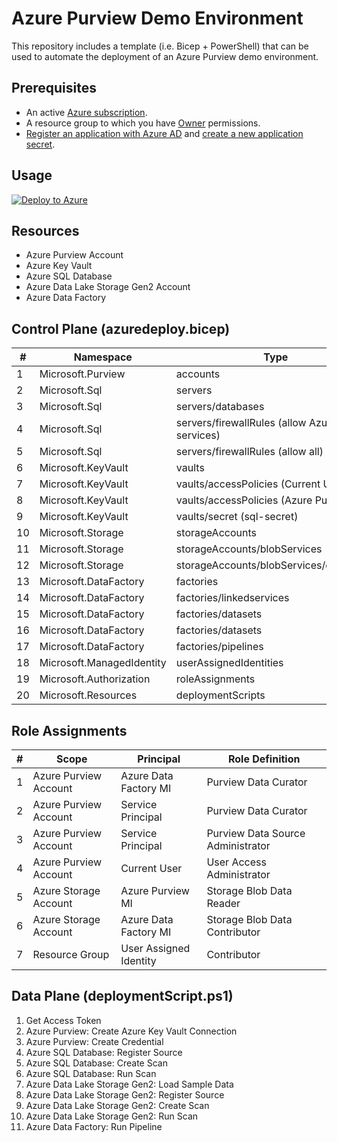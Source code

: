 # Azure Purview Demo Environment
This repository includes a template (i.e. Bicep + PowerShell) that can be used to automate the deployment of an Azure Purview demo environment.

## Prerequisites

* An active [Azure subscription](https://azure.microsoft.com/en-us/free/).
* A resource group to which you have [Owner](https://docs.microsoft.com/en-us/azure/role-based-access-control/built-in-roles) permissions. 
* [Register an application with Azure AD](https://docs.microsoft.com/en-us/azure/active-directory/develop/howto-create-service-principal-portal#register-an-application-with-azure-ad-and-create-a-service-principal) and [create a new application secret](https://docs.microsoft.com/en-us/azure/active-directory/develop/howto-create-service-principal-portal#option-2-create-a-new-application-secret).

## Usage
[![Deploy to Azure](https://aka.ms/deploytoazurebutton)](https://portal.azure.com/#create/Microsoft.Template/uri/https%3A%2F%2Fraw.githubusercontent.com%2Ftayganr%2Fpurviewdemo%2Fmain%2Fbicep%2Fazuredeploy.json)

## Resources

* Azure Purview Account
* Azure Key Vault
* Azure SQL Database
* Azure Data Lake Storage Gen2 Account
* Azure Data Factory

## Control Plane (azuredeploy.bicep)

| # | Namespace | Type |
| ------------- | ------------- | ------------- |
| 1 | Microsoft.Purview | accounts |
| 2 | Microsoft.Sql | servers |
| 3 | Microsoft.Sql | servers/databases |
| 4 | Microsoft.Sql | servers/firewallRules (allow Azure services) |
| 5 | Microsoft.Sql | servers/firewallRules (allow all) |
| 6 | Microsoft.KeyVault | vaults |
| 7 | Microsoft.KeyVault | vaults/accessPolicies (Current User) |
| 8 | Microsoft.KeyVault | vaults/accessPolicies (Azure Purview MI)|
| 9 | Microsoft.KeyVault | vaults/secret (sql-secret) |
| 10 | Microsoft.Storage | storageAccounts |
| 11 | Microsoft.Storage | storageAccounts/blobServices |
| 12 | Microsoft.Storage | storageAccounts/blobServices/containers |
| 13 | Microsoft.DataFactory | factories |
| 14 | Microsoft.DataFactory | factories/linkedservices |
| 15 | Microsoft.DataFactory | factories/datasets |
| 16 | Microsoft.DataFactory | factories/datasets |
| 17 | Microsoft.DataFactory | factories/pipelines |
| 18 | Microsoft.ManagedIdentity | userAssignedIdentities |
| 19 | Microsoft.Authorization | roleAssignments |
| 20 | Microsoft.Resources | deploymentScripts |

## Role Assignments

| # | Scope | Principal | Role Definition |
| ------------- | ------------- | ------------- | ------------- |
| 1 | Azure Purview Account | Azure Data Factory MI | Purview Data Curator |
| 2 | Azure Purview Account | Service Principal | Purview Data Curator |
| 3 | Azure Purview Account | Service Principal | Purview Data Source Administrator |
| 4 | Azure Purview Account | Current User | User Access Administrator |
| 5 | Azure Storage Account | Azure Purview MI | Storage Blob Data Reader |
| 6 | Azure Storage Account | Azure Data Factory MI | Storage Blob Data Contributor |
| 7 | Resource Group | User Assigned Identity | Contributor |

## Data Plane (deploymentScript.ps1)

1. Get Access Token
2. Azure Purview: Create Azure Key Vault Connection
3. Azure Purview: Create Credential
4. Azure SQL Database: Register Source
5. Azure SQL Database: Create Scan
6. Azure SQL Database: Run Scan
7. Azure Data Lake Storage Gen2: Load Sample Data
8. Azure Data Lake Storage Gen2: Register Source
9. Azure Data Lake Storage Gen2: Create Scan
10. Azure Data Lake Storage Gen2: Run Scan
11. Azure Data Factory: Run Pipeline